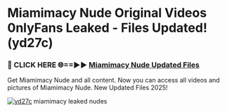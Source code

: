# Miamimacy Nude Original Videos 0nlyFans Leaked - Files Updated! (yd27c)

<h3>🔴 CLICK HERE 🌐==►► <a href="https://tinyurl.com/yrmya6cz" rel="nofollow">Miamimacy Nude Updated Files</a></h3>

Get Miamimacy Nude and all content. Now you can access all videos and pictures of Miamimacy Nude. New Updated Files 2025!

[![yd27c](https://i.imgur.com/FMdXYCs.gif)](https://tinyurl.com/yrmya6cz)
miamimacy leaked nudes
